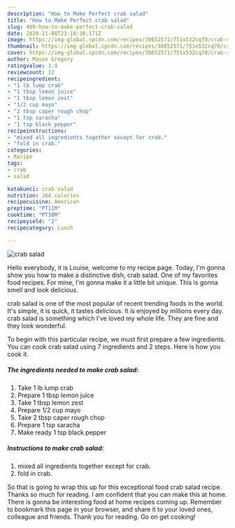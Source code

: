 ```yaml
---
description: "How to Make Perfect crab salad"
title: "How to Make Perfect crab salad"
slug: 409-how-to-make-perfect-crab-salad
date: 2020-11-08T23:18:30.171Z
image: https://img-global.cpcdn.com/recipes/38652571/751x532cq70/crab-salad-recipe-main-photo.jpg
thumbnail: https://img-global.cpcdn.com/recipes/38652571/751x532cq70/crab-salad-recipe-main-photo.jpg
cover: https://img-global.cpcdn.com/recipes/38652571/751x532cq70/crab-salad-recipe-main-photo.jpg
author: Mason Gregory
ratingvalue: 3.9
reviewcount: 12
recipeingredient:
- "1 lb lump crab"
- "1 tbsp lemon juice"
- "1 tbsp lemon zest"
- "1/2 cup mayo"
- "2 tbsp caper rough chop"
- "1 tsp saracha"
- "1 tsp black pepper"
recipeinstructions:
- "mixed all ingredients together except for crab."
- "fold in crab."
categories:
- Recipe
tags:
- crab
- salad

katakunci: crab salad 
nutrition: 264 calories
recipecuisine: American
preptime: "PT11M"
cooktime: "PT38M"
recipeyield: "2"
recipecategory: Lunch

---
```



![crab salad](https://img-global.cpcdn.com/recipes/38652571/751x532cq70/crab-salad-recipe-main-photo.jpg)

Hello everybody, it is Louise, welcome to my recipe page. Today, I'm gonna show you how to make a distinctive dish, crab salad. One of my favorites food recipes. For mine, I'm gonna make it a little bit unique. This is gonna smell and look delicious.



crab salad is one of the most popular of recent trending foods in the world. It's simple, it is quick, it tastes delicious. It is enjoyed by millions every day. crab salad is something which I've loved my whole life. They are fine and they look wonderful.


To begin with this particular recipe, we must first prepare a few ingredients. You can cook crab salad using 7 ingredients and 2 steps. Here is how you cook it.

<!--inarticleads1-->

##### The ingredients needed to make crab salad:

1. Take 1 lb lump crab
1. Prepare 1 tbsp lemon juice
1. Take 1 tbsp lemon zest
1. Prepare 1/2 cup mayo
1. Take 2 tbsp caper rough chop
1. Prepare 1 tsp saracha
1. Make ready 1 tsp black pepper




<!--inarticleads2-->

##### Instructions to make crab salad:

1. mixed all ingredients together except for crab.
1. fold in crab.




So that is going to wrap this up for this exceptional food crab salad recipe. Thanks so much for reading. I am confident that you can make this at home. There is gonna be interesting food at home recipes coming up. Remember to bookmark this page in your browser, and share it to your loved ones, colleague and friends. Thank you for reading. Go on get cooking!
